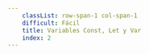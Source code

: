 ```yaml
---
    classList: row-span-1 col-span-1
    difficult: Fácil
    title: Variables Const, Let y Var
    index: 2
---
```

